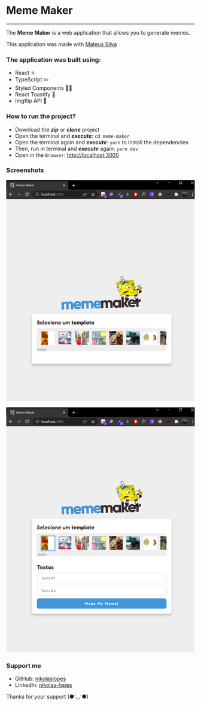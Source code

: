 # Meme Maker

---

The **Meme Maker** is a web application that allows you to generate memes.

This application was made with [Mateus Silva](https://www.youtube.com/c/MateusSilvaDev)

### The application was built using:

- React ⚛️
- TypeScript ✏️
- Styled Components 💅🏻
- React Toastify 🔮
- Imgflip API 👾

### How to run the project?

- Download the **_zip_** or **_clone_** project
- Open the terminal and **_execute_**: `cd meme-maker`
- Open the terminal again and **_execute_**: `yarn` to install the dependencies
- Then, run in terminal and **_execute_** again: `yarn dev`
- Open in the `Browser`: [http://localhost:3000](http://localhost:3000/)

### Screenshots

![Screenshot_1.png](readme-images/Screenshot_1.png)

![Screenshot_2.png](readme-images/Screenshot_2.png)

### Support me

- GitHub: [nikolaslopes](https://github.com/nikolaslopes)
- LinkedIn: [nikolas-lopes](https://www.linkedin.com/in/nikolas-lopes-b06524209/)

Thanks for your support (●'◡'●)
